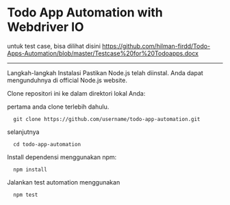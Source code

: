 # Todo App Automation with Webdriver IO

untuk test case, bisa dilihat disini
https://github.com/hilman-firdd/Todo-Apps-Automation/blob/master/Testcase%20for%20Todoapps.docx
_____

Langkah-langkah Instalasi
Pastikan Node.js telah diinstal. Anda dapat mengunduhnya di official Node.js website.

Clone repositori ini ke dalam direktori lokal Anda:

pertama anda clone terlebih dahulu.
```http
  git clone https://github.com/username/todo-app-automation.git
```
selanjutnya
```http
  cd todo-app-automation
```
Install dependensi menggunakan npm:
```http
  npm install
```
Jalankan test automation menggunakan
```http
  npm test
```
